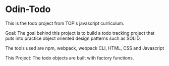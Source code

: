 # Odin-Todo
This is the todo project from TOP's javascript curriculum.

Goal:
    The goal behind this project is to build a todo tracking project that puts into practice object oriented design patterns such as SOLID. 

The tools used are npm, webpack, webpack CLI, HTML, CSS and Javascript

This Project:
    The todo objects are built with factory functions. 